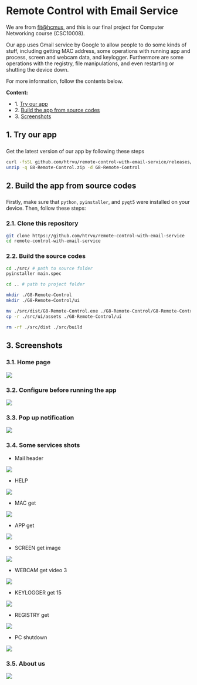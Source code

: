 # Remote Control with Email Service

We are from [fit@hcmus](https://www.fit.hcmus.edu.vn/vn/), and this is our final project for Computer Networking course (CSC10008). 

Our app uses Gmail service by Google to allow people to do some kinds of stuff, including getting MAC address, some operations with running app and process, screen and webcam data, and keylogger. Furthermore are some operations with the registry, file manipulations, and even restarting or shutting the device down. 

For more information, follow the contents below.

<span style="font-weight: bold;">Content:</span>
<ul>
    <li>1. <a href="#try-our-app">Try our app</a></li>
    <li>2. <a href="#build-app">Build the app from source codes</a></li>
    <li>3. <a href="#screenshots">Screenshots</a></li>
</ul>

## 1. Try our app
<h5 id="try-our-app"></h5>

Get the latest version of our app by following these steps
```bash
curl -fsSL github.com/htrvu/remote-control-with-email-service/releases/latest/download/G8-Remote-Control.zip -O
unzip -q G8-Remote-Control.zip -d G8-Remote-Control
```

## 2. Build the app from source codes
<h5 id="build-app"></h5>

Firstly, make sure that `python`, `pyinstaller`, and `pyqt5` were installed on your device. Then, follow these steps:

### 2.1. Clone this repository
```bash
git clone https://github.com/htrvu/remote-control-with-email-service
cd remote-control-with-email-service
```

### 2.2. Build the source codes

```bash
cd ./src/ # path to source folder
pyinstaller main.spec

cd .. # path to project folder

mkdir ./G8-Remote-Control
mkdir ./G8-Remote-Control/ui

mv ./src/dist/G8-Remote-Control.exe ./G8-Remote-Control/G8-Remote-Control.exe 
cp -r ./src/ui/assets ./G8-Remote-Control/ui

rm -rf ./src/dist ./src/build
```


## 3. Screenshots
<h5 id="screenshots"></h5>

### 3.1. Home page
<img src='./images/homepage.png' />

### 3.2. Configure before running the app
<img src = './images/configurations.png'/>

### 3.3. Pop up notification
<img src = './images/noti.png'/>

### 3.4. Some services shots
* Mail header
<img src = './images/header.png'/>

* HELP
<img src = './images/help.png'/>

* MAC get
<img src = './images/mac.png'/>

* APP get
<img src = './images/app.png'/>

* SCREEN get image
<img src = './images/screen.png'/>

* WEBCAM get video 3
<img src = './images/webcam.png'/>

* KEYLOGGER get 15
<img src = './images/keylogger.png'/>

* REGISTRY get 
<img src = './images/registry.png'/>

* PC shutdown
<img src = './images/shutdown.png'/>

### 3.5. About us
<img src = './images/about_us.png'/>

